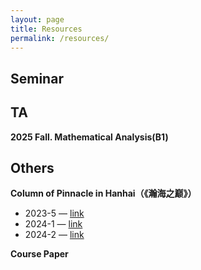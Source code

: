 ```yaml
---
layout: page
title: Resources
permalink: /resources/
---
```


## Seminar

## TA

**2025 Fall. Mathematical Analysis(B1)**

## Others

**Column of Pinnacle in Hanhai（《瀚海之巅》）**  
- 2023-5 — <a href="#" title="Replace # with your link">link</a>  
- 2024-1 — <a href="#" title="Replace # with your link">link</a>  
- 2024-2 — <a href="#" title="Replace # with your link">link</a>

**Course Paper**



